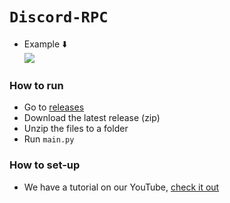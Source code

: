 # `Discord-RPC`
- Example ⬇️ <br>
![](https://raw.githubusercontent.com/ItsBlackZlol/discord-rpc/main/screenshots/2.png)

### How to run
- Go to [releases](https://github.com/ItsBlackZlol/discord-rpc/releases)
- Download the latest release (zip)
- Unzip the files to a folder
- Run `main.py`

### How to set-up
- We have a tutorial on our YouTube, [check it out](https://youtu.be/v_pX63UlWVw)

